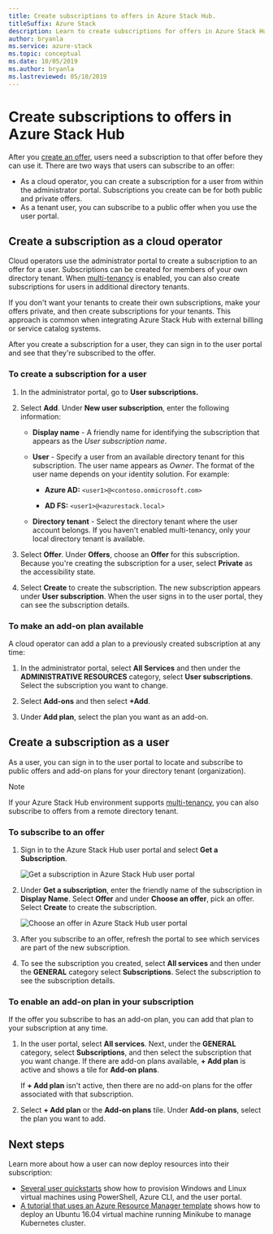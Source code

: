 ```yaml
---
title: Create subscriptions to offers in Azure Stack Hub.
titleSuffix: Azure Stack
description: Learn to create subscriptions for offers in Azure Stack Hub.
author: bryanla
ms.service: azure-stack
ms.topic: conceptual
ms.date: 10/05/2019
ms.author: bryanla
ms.lastreviewed: 05/10/2019
---
```

# Create subscriptions to offers in Azure Stack Hub

After you [create an offer](azure-stack-create-offer.md), users need a subscription to that offer before they can use it. There are two ways that users can subscribe to an offer:

- As a cloud operator, you can create a subscription for a user from within the administrator portal. Subscriptions you create can be for both public and private offers.
- As a tenant user, you can subscribe to a public offer when you use the user portal.  

## Create a subscription as a cloud operator

Cloud operators use the administrator portal to create a subscription to an offer for a user. Subscriptions can be created for members of your own directory tenant. When [multi-tenancy](azure-stack-enable-multitenancy.md) is enabled, you can also create subscriptions for users in additional directory tenants.

If you don't want your tenants to create their own subscriptions, make your offers private, and then create subscriptions for your tenants. This approach is common when integrating Azure Stack Hub with external billing or service catalog systems.

After you create a subscription for a user, they can sign in to the user portal and see that they're subscribed to the offer.  

### To create a subscription for a user

1. In the administrator portal, go to **User subscriptions.**
2. Select **Add**. Under **New user subscription**, enter the following information:  

   - **Display name** - A friendly name for identifying the subscription that appears as the *User subscription name*.
   - **User** - Specify a user from an available directory tenant for this subscription. The user name appears as *Owner*.  The format of the user name depends on your identity solution. For example:

     - **Azure AD:** `<user1>@<contoso.onmicrosoft.com>`

     - **AD FS:** `<user1>@<azurestack.local>`

   - **Directory tenant** -  Select the directory tenant where the user account belongs. If you haven't enabled multi-tenancy, only your local directory tenant is available.

3. Select **Offer**. Under **Offers**, choose an **Offer** for this subscription. Because you're creating the subscription for a user, select **Private** as the accessibility state.

4. Select **Create** to create the subscription. The new subscription appears under **User subscription**. When the user signs in to the user portal, they can see the subscription details.

### To make an add-on plan available

A cloud operator can add a plan to a previously created subscription at any time:

1. In the administrator portal, select **All Services** and then under the **ADMINISTRATIVE RESOURCES** category, select **User subscriptions**. Select the subscription you want to change.

2. Select **Add-ons**  and then select **+Add**.  

3. Under **Add plan**, select the plan you want as an add-on.

## Create a subscription as a user

As a user, you can sign in to the user portal to locate and subscribe to public offers and add-on plans for your directory tenant (organization).

>[!NOTE]
>If your Azure Stack Hub environment supports [multi-tenancy](azure-stack-enable-multitenancy.md), you can also subscribe to offers from a remote directory tenant.

### To subscribe to an offer

1. Sign in to the Azure Stack Hub user portal and select **Get a Subscription**.

   ![Get a subscription in Azure Stack Hub user portal](media/azure-stack-subscribe-plan-provision-vm/image01.png)
  
2. Under **Get a subscription**, enter the friendly name of the subscription in **Display Name**. Select **Offer** and under **Choose an offer**, pick an offer. Select **Create** to create the subscription.

   ![Choose an offer in Azure Stack Hub user portal](media/azure-stack-subscribe-plan-provision-vm/image02.png)
  
3. After you subscribe to an offer, refresh the portal to see which services are part of the new subscription.

4. To see the subscription you created, select **All services** and then under the **GENERAL** category select **Subscriptions**. Select the subscription to see the subscription details.  

### To enable an add-on plan in your subscription

If the offer you subscribe to has an add-on plan, you can add that plan to your subscription at any time.  

1. In the user portal, select **All services**. Next, under the **GENERAL** category, select **Subscriptions**, and then select the subscription that you want change. If there are add-on plans available, **+ Add plan** is active and shows a tile for **Add-on plans**.

   If **+ Add plan** isn't active, then there are no add-on plans for the offer associated with that subscription.

1. Select **+ Add plan** or the **Add-on plans** tile. Under **Add-on plans**, select the plan you want to add.

## Next steps

Learn more about how a user can now deploy resources into their subscription:

- [Several user quickstarts](../user/azure-stack-quick-windows-portal.md) show how to provision Windows and Linux virtual machines using PowerShell, Azure CLI, and the user portal.
- [A tutorial that uses an Azure Resource Manager template](../user/azure-stack-create-vm-template.md) shows how to deploy an Ubuntu 16.04 virtual machine running Minikube to manage Kubernetes cluster.

